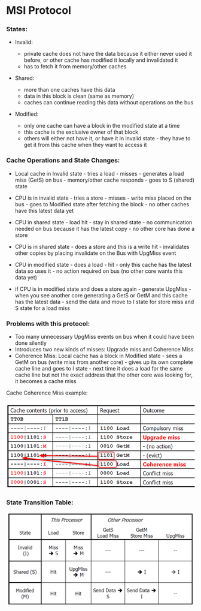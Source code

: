 # MSI Protocol

### States:
- Invalid:
    - private cache does not have the data because it either never used it before, or other cache has modified it locally and invalidated it 
    - has to fetch it from memory/other caches

- Shared:
    - more than one caches have this data 
    - data in this block is clean (same as memory)
    - caches can continue reading this data without operations on the bus

- Modified:
    - only one cache can have a block in the modified state at a time 
    - this cache is the exclusive owner of that block
    - others will either not have it, or have it in invalid state - they have to get it from this cache when they want to access it 


### Cache Operations and State Changes:

- Local cache in Invalid state - tries a load - misses - generates a load miss (GetS) on bus - memory/other cache responds - goes to S (shared) state

- CPU is in invalid state - tries a store - misses - write miss placed on the bus - goes to Modified state after fetching the block - no other caches have this latest data yet

- CPU in shared state - load hit - stay in shared state - no communication needed on bus because it has the latest copy - no other core has done a store

- CPU is in shared state - does a store and this is a write hit - invalidates other copies by placing invalidate on the Bus with UpgMiss event

- CPU in modified state - does a load - hit - only this cache has the latest data so uses it - no action required on bus (no other core wants this data yet)

- if CPU is in modified state and does a store again - generate UpgMiss - when you see another core generating a GetS or GetM and this cache has the latest data - send the data and move to I state for store miss and S state for a load miss


### Problems with this protocol:

- Too many unnecessary UpgMiss events on bus when it could have been done silently
- Introduces two new kinds of misses: Upgrade miss and Coherence Miss
- Coherence Miss: Local cache has a block in Modified state - sees a GetM on bus (write miss from another core) - gives up its own complete cache line and goes to I state - next time it does a load for the same cache line but not the exact address that the other core was looking for, it becomes a cache miss


Cache Coherence Miss example:

![Cache Coherence Miss Example](image-1.png)


### State Transition Table:

![MSI State Diagram](image.png)
